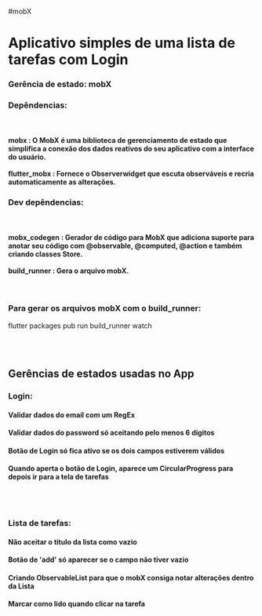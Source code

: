 #mobX

<h1>Aplicativo simples de uma lista de tarefas com Login</h1>

<h3>Gerência de estado: mobX</h3>

<h3>Depêndencias:</h3>
<br>
<h4> 
  mobx : O MobX é uma biblioteca de gerenciamento de estado que simplifica a conexão dos dados reativos do seu aplicativo com a interface do usuário. 
  <br>
  <br>
  flutter_mobx : Fornece o Observerwidget que escuta observáveis e recria automaticamente as alterações.
</h4>

<h3>Dev depêndencias:</h3>
<br>
<h4> 
  mobx_codegen : Gerador de código para MobX que adiciona suporte para anotar seu código com @observable, @computed, @action e também criando classes Store.
  <br>
  <br>
  build_runner : Gera o arquivo mobX.
</h4>
<br>
<h3>Para gerar os arquivos mobX com o build_runner:</h3>
<p>flutter packages pub run build_runner watch</p>


<br>
<br>

<h2>Gerências de estados usadas no App</h2>
<h3>Login:</h3>
<h4>Validar dados do email com um RegEx</h4>
<h4>Validar dados do password só aceitando pelo menos 6 dígitos</h4>
<h4>Botão de Login só fica ativo se os dois campos estiverem válidos</h4>
<h4>Quando aperta o botão de Login, aparece um CircularProgress para depois ir para a tela de tarefas</h4>

<br>
<br>

<h3>Lista de tarefas:</h3>
<h4>Não aceitar o titulo da lista como vazio</h4>
<h4>Botão de 'add' só aparecer se o campo não tiver vazio</h4>
<h4>Criando ObservableList para que o mobX consiga notar alterações dentro da Lista</h4>
<h4>Marcar como lido quando clicar na tarefa</h4>
